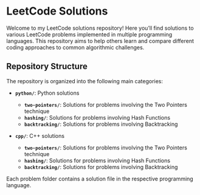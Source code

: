 # LeetCode Solutions

Welcome to my LeetCode solutions repository! Here you’ll find solutions to various LeetCode problems implemented in multiple programming languages. This repository aims to help others learn and compare different coding approaches to common algorithmic challenges.

## Repository Structure

The repository is organized into the following main categories:

- **`python/`**: Python solutions
  - **`two-pointers/`**: Solutions for problems involving the Two Pointers technique
  - **`hashing/`**: Solutions for problems involving Hash Functions
  - **`backtracking/`**: Solutions for problems involving Backtracking

- **`cpp/`**: C++ solutions
  - **`two-pointers/`**: Solutions for problems involving the Two Pointers technique
  - **`hashing/`**: Solutions for problems involving Hash Functions
  - **`backtracking/`**: Solutions for problems involving Backtracking

Each problem folder contains a solution file in the respective programming language.
